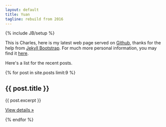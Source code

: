```yaml
---
layout: default
title: Yuan
tagline: rebuild from 2016
---
```

{% include JB/setup %}

This is Charles, here is my latest web page served on [Github](http://www.github.com), thanks for the help from 
[Jekyll Bootstrap](http://jekyllbootstrap.com). For much more personal information, you may find it 
[here](http://charles.beta4better.com).

Here's a list for the recent posts.

  <div class="row">
    {% for post in site.posts limit:9 %}
    <div class="col-xs-6 col-lg-4">
      <h2>{{ post.title }}</h2>
      <p>{{ post.excerpt }} </p>
      <p><a class="btn btn-default" href="{{ BASE_PATH }}{{ post.url }}" role="button">View details &raquo;</a></p>
    </div><!--/.col-xs-6.col-lg-4-->
    {% endfor %}
  </div><!--/row-->